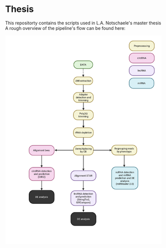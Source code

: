 # Thesis

This repositorty contains the scripts used in L.A. Notschaele's master thesis  
A rough overview of the pipeline's flow can be found here:

![Pipeline Overview](images/pipeline.png)

